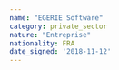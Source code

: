 ```yaml
---
name: "EGERIE Software"
category: private_sector
nature: "Entreprise"
nationality: FRA
date_signed: '2018-11-12'
---
```

    